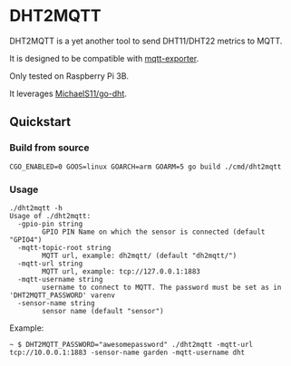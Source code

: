 # DHT2MQTT

DHT2MQTT is a yet another tool to send DHT11/DHT22 metrics to MQTT.

It is designed to be compatible with [mqtt-exporter](https://github.com/kpetremann/mqtt-exporter).

Only tested on Raspberry Pi 3B.

It leverages [MichaelS11/go-dht](https://github.com/MichaelS11/go-dht).

## Quickstart

### Build from source

```CGO_ENABLED=0 GOOS=linux GOARCH=arm GOARM=5 go build ./cmd/dht2mqtt```

### Usage

```
./dht2mqtt -h
Usage of ./dht2mqtt:
  -gpio-pin string
    	GPIO PIN Name on which the sensor is connected (default "GPIO4")
  -mqtt-topic-root string
    	MQTT url, example: dh2mqtt/ (default "dh2mqtt/")
  -mqtt-url string
    	MQTT url, example: tcp://127.0.0.1:1883
  -mqtt-username string
    	username to connect to MQTT. The password must be set as in 'DHT2MQTT_PASSWORD' varenv
  -sensor-name string
    	sensor name (default "sensor")
```

Example:
```
~ $ DHT2MQTT_PASSWORD="awesomepassword" ./dht2mqtt -mqtt-url tcp://10.0.0.1:1883 -sensor-name garden -mqtt-username dht
```